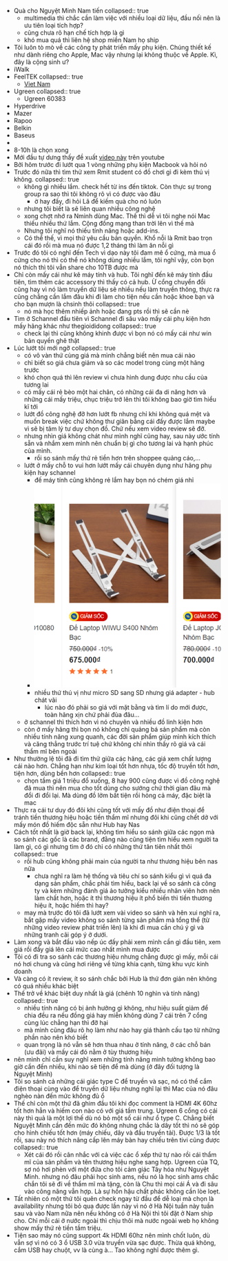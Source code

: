 - Quà cho Nguyệt Minh Nam tiến
  collapsed:: true
	- multimedia thì chắc cần làm việc với nhiều loại dữ liệu, đầu nối nên là ưu tiên loại tích hợp?
	- cũng chưa rõ hạn chế tích hợp là gì
	- khó mua quá thì liên hệ shop miền Nam họ ship
- Tôi luôn tò mò về các công ty phát triển mấy phụ kiện. Chúng thiết kế như dành riêng cho Apple, Mac vậy nhưng lại không thuộc về Apple. Kì, đây là cộng sinh ư?
- iWalk
- FeelTEK
  collapsed:: true
	- [Viet Nam](https://feeltek.vn/)
- Ugreen
  collapsed:: true
	- Ugreen 60383
- Hyperdrive
- Mazer
- Rapoo
- Belkin
- Baseus
-
- 8-10h là chọn xong
- Mới đầu tự dưng thấy đề xuất [video này](https://www.youtube.com/watch?v=TM37YAXjq6g) trên youtube
- Bởi hôm trước đi lướt qua 1 vòng những phụ kiện Macbook và hỏi nó
- Trước đó nữa thì tìm thử xem Rmit student có đồ chơi gì đi kèm thú vị không.
  collapsed:: true
	- không gì nhiều lắm. check hết từ ins đến tiktok. Còn thực sự trong group ra sao thì tôi không rõ vì có được vào đâu
		- ờ hay đấy, đi hỏi Lã để kiếm quà cho nó luôn
	- nhưng tôi biết là sẽ liên quan nhiều công nghệ
	- xong chợt nhớ ra Nminh dùng Mac. Thế thì dễ vì tôi nghe nói Mac thiếu nhiều thứ lắm. Cộng đồng mạng than trời lên vì thế mà
	- Nhưng tôi nghĩ nó thiếu tính năng hoặc add-ins.
	- Có thể thế, vì mọi thứ yêu cầu bản quyền. Khổ nỗi là Rmit bao trọn cái đó rồi mà mua nó được 1,2 tháng thì làm ăn nỗi gì
- Trước đó tôi có nghĩ đến Tech vì dạo này tôi đam mê ổ cứng, mà mua ổ cứng cho nó thì có thể nó không dùng nhiều lắm, tôi nghĩ vậy, còn bọn nó thích thì tôi vẫn share cho 10TB được mà
- Chỉ còn mấy cái như kê máy tính và hub. Tôi nghĩ đến kê máy tính đầu tiên, tìm thêm các accessory thì thấy có cả hub. Ừ cổng chuyển đổi cũng hay vì nó làm truyền dữ liệu sẽ nhiều nếu làm truyền thông, thực ra cũng chẳng cần lắm đâu khi đi làm cho tiện nếu cần hoặc khoe bạn và cho bạn mượn là chsinh thôi
  collapsed:: true
	- nó mà học thêm nhiếp ảnh hoặc đang pts rồi thì sẽ cần nè
- Tìm ở Schannel đầu tiên vì Schannel đi sâu vào mấy cái phụ kiện hơn mấy hãng khác như thegioididong
  collapsed:: true
	- check lại thì cũng không khinh được vì bọn nó có mấy cái như win bản quyền ghê thật
- Lúc lướt tôi mới ngỡ
  collapsed:: true
	- có vô vàn thứ cùng giá mà mình chẳng biết nên mua cái nào
	- chỉ biết so giá chưa giảm và so các model trong cùng một hãng trước
	- khó chọn quá thì lên review vì chưa hình dung được nhu cầu của tương lai
	- có mấy cái rẻ bèo một hai chân, có những cái đa di năng hơn và những cái mấy triệu, chục triệu trở lên thì tôi không bao giờ tìm hiểu kĩ tới
	- lướt đồ công nghệ đỡ hơn lướt fb nhưng chỉ khi không quá mệt và muốn break việc chứ không thư giãn bằng cái đấy được lắm maybe vì sẽ bị tâm lý tư duy chọn đồ. Chứ nếu xem video review sẽ đỡ.
	- nhưng nhìn giá không chát như mình nghĩ cũng hay, sau này ước tính sẵn và nhắm xem mình nên chuẩn bị gì cho tương lai và hạnh phúc của mình.
		- rồi so sánh mấy thứ rẻ tiền hơn trên shoppee quảng cáo,...
	- lướt ở mấy chỗ to vui hơn lướt mấy cái chuyên dụng như hãng phụ kiện hay schannel
		- đế máy tính cũng không rẻ lắm hay bọn nó chém giá nhỉ
		- ![image.png](../assets/image_1664709070515_0.png)
		- nhiều thứ thú vị như micro SD sang SD nhưng giá adapter - hub chát vãi
			- lúc nào đó phải so giá với mặt bằng và tìm lí do mới được, toàn hãng xịn chứ phải đùa đâu...
	- ở schannel thì thích hơn vì nó chuyên và nhiều đồ linh kiện hơn
	- còn ở mấy hãng thì bọn nó không chỉ quảng bá sản phẩm mà còn nhiều tính năng xung quanh, các đời sản phẩm giúp mình kích thích và căng thẳng trước trí tuệ chứ không chỉ nhìn thấy rõ giá và cái thẩm mĩ bên ngoài
- Như thường lệ tôi đã đi tìm thử giữa các hãng, các giá xem chất lượng cái nào hơn. Chẳng hạn như kim loại tốt hơn nhựa, tốc độ truyền tốt hơn, tiện hơn, dùng bền hơn
  collapsed:: true
	- chọn tầm giá 1 triệu đổ xuống, 8 hay 900 cũng được vì đồ công nghệ đã mua thì nên mua cho tốt dùng cho sướng chứ thời gian đâu mà đổi đi đổi lại. Mà dùng đồ lởm bất tiện rồi hỏng cả máy, đặc biệt là mac
- Thực ra cái tư duy đó đôi khi cũng tốt với mấy đồ như điện thoại để tránh tiền thương hiệu hoặc tiền thẩm mĩ nhưng đôi khi cũng chết dở với mấy món đồ hiếm độc sẵn như Hub hay Nas
- Cách tốt nhất là giờ back lại, không tìm hiểu so sánh giữa các ngọn mà so sánh các gốc là các brand, đằng nào cũng tiện tìm hiểu xem người ta làm gì, có gì nhưng tìm ở đó chỉ có những thứ tân tiên nhất thôi
  collapsed:: true
	- rồi hub cũng không phải main của người ta như thương hiệu bên nas nữa
		- chưa nghĩ ra làm hệ thống và tiêu chí so sánh kiểu gì vì quá đa dạng sản phẩm, chắc phải tìm hiểu, back lại về so sánh cả công ty và kèm những đánh giá ảo tưởng kiểu nhiều nhân viên hơn nên làm chất hơn, hoặc ít thì thương hiệu ít phổ biến thì tiền thương hiệu ít, hoặc hiếm thì hay?
	- may mà trước đó tôi đã lướt xem vài video so sánh và hên xui nghĩ ra, bắt gặp mấy video không so sánh từng sản phẩm mà tổng thể (từ những video review phát triển lên) là khi đi mua cần chú ý gì và những tranh cãi góp ý ở dưới.
- Làm xong và bắt đầu vào nếp úc đấy phải xem mình cần gì đầu tiên, xem giá rồi đẩy giá lên cái mức cao nhất mình mua được
- Tôi có đi tra so sánh các thương hiệu nhưng chẳng được gì mấy, mỗi cái nó hơi chung và cũng hơi riêng về từng khía cạnh, từng khu vực kinh doanh
- Và càng có ít review, ít so sánh chắc bởi Hub là thứ đơn giản nên không có quá nhiều khác biệt
- Thế trở về khác biệt duy nhất là giá (chênh 10 nghìn và tính năng)
  collapsed:: true
	- nhiều tính năng có bị ảnh hưởng gì không, như hiệu suất giảm để chia đều ra nếu đồng giá hay miễn không dùng 7 cái trên 7 cổng cùng lúc chẳng hạn thì đỡ hại
	- mà mình cũng đâu rõ họ làm như nào hay giá thành cấu tạo từ những phần nào nên khó biết
	- quan trọng là nó vẫn sẽ hơn thua nhau ở tính năng, ở các chỗ bán (ưu đãi) và mấy cái đó nằm ở tùy thương hiệu
- nên mình chỉ cần suy nghĩ xem những tính năng mình tưởng không bao giờ cần đến nhiều, khi nào sẽ tiện để mà dùng (ở đây đối tượng là Nguyệt Minh)
- Tôi so sánh cả những cái giác type C để truyền và sạc, nó có thể cắm điện thoại cùng vào để truyền dữ liệu nhưng nghĩ lại thì Mac của nó đâu nghèo nàn đến mức không đủ ổ
- Thế chỉ còn một thứ đã ghim đầu tôi khi đọc comment là HDMI 4K 60hz tốt hơn hẳn và hiếm con nào có với giá tầm trung. Ugreen 6 cổng có cái này thì quả là một lợi thế dù nó bỏ một số cái như ổ type C. Chẳng biết Nguyệt Minh cần đến mức đó không nhưng chắc là dây tốt thì nó sẽ góp cho hình chiếu tốt hơn (máy chiếu, dây và đầu truyền tải). Được 1/3 là tốt rồi, sau này nó thích nâng cấp lên máy bàn hay chiếu trên tivi cũng được
  collapsed:: true
	- Xét cái đó rồi cân nhắc với cả việc các ổ xếp thứ tự nào rồi cái thẩm mĩ của sản phẩm và tên thương hiệu nghe sang hợp. Ugreen của TQ, sợ nó hơi phèn với một đứa cho tôi cảm giác Tây hóa như Nguyệt Minh. nhưng nó đâu phải học sinh ams, nếu nó là học sinh ams chắc chắn tôi sẽ đi về thẩm mĩ mà tặng, còn là Chu thì mọi cái Á và đi sâu vào công năng vẫn hợp. Là sự hồn hậu chất phác không cần lòe loẹt.
- Tất nhiên có một thứ tôi quên check ngay từ đầu để dễ loại mà chọn là availability nhưng tôi bỏ qua được lần này vì nó ở Hà Nội tuần này tuần sau và vào Nam nữa nên nếu không có ở Hà Nội thì tôi đặt ở Nam ship cho. Chỉ mỗi cái ở nước ngoài thì chịu thôi mà nước ngoài web họ không show mấy thứ rẻ tiền tầm triệu.
- Tiện sao máy nó cũng support 4k HDMI 60hz nên mình chốt luôn, dù vẫn sợ vì nó có 3 ổ USB 3.0 vừa truyền vừa sạc được. Thừa quá không, cắm USB hay chuột, vv là cùng à... Tao không nghĩ được thêm gì.